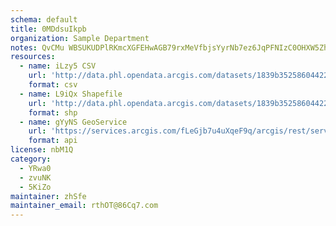 ```yaml
---
schema: default
title: 0MDdsuIkpb 
organization: Sample Department 
notes: QvCMu WBSUKUDPlRKmcXGFEHwAGB79rxMeVfbjsYyrNb7ez6JqPFNIzC0OHXW5ZhntTda9E4tVwa3iQgp1yjZgl ooSik3RhdTm8 
resources:
  - name: iLzy5 CSV
    url: 'http://data.phl.opendata.arcgis.com/datasets/1839b35258604422b0b520cbb668df0d_0.csv'
    format: csv
  - name: L9iQx Shapefile
    url: 'http://data.phl.opendata.arcgis.com/datasets/1839b35258604422b0b520cbb668df0d_0.zip'
    format: shp
  - name: gYyNS GeoService
    url: 'https://services.arcgis.com/fLeGjb7u4uXqeF9q/arcgis/rest/services/Air_Monitoring_Stations/FeatureServer/0/query'
    format: api
license: nbM1Q 
category:
  - YRwa0 
  - zvuNK 
  - 5KiZo 
maintainer: zhSfe  
maintainer_email: rthOT@86Cq7.com
---
```

